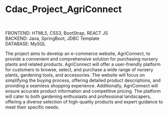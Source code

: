 # Cdac_Project_AgriConnect 
<br>

FRONTEND:  HTML5, CSS3, BootStrap, REACT JS
<br>
BACKEND:   Java, SpringBoot, JDBC Template
<br>
DATABASE:  MySQL
<br>

The project aims to develop an e-commerce website, AgriConnect, to provide a convenient and comprehensive solution for purchasing nursery plants and related products. AgriConnect will offer a user-friendly platform for customers to browse, select, and purchase a wide range of nursery plants, gardening tools, and accessories. The website will focus on simplifying the buying process, offering detailed product descriptions, and providing a seamless shopping experience. Additionally, AgriConnect will ensure accurate product information and competitive pricing. The platform will cater to both gardening enthusiasts and professional landscapers, offering a diverse selection of high-quality products and expert guidance to meet their specific needs.
<br>

